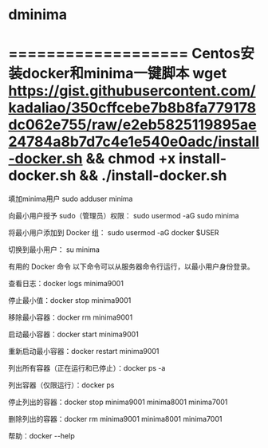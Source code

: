 # dminima
===================
Centos安装docker和minima一键脚本
wget https://gist.githubusercontent.com/kadaliao/350cffcebe7b8b8fa779178dc062e755/raw/e2eb5825119895ae24784a8b7d7c4e1e540e0adc/install-docker.sh && chmod +x install-docker.sh && ./install-docker.sh
===================
填加minima用户
sudo adduser minima

向最小用户授予 sudo（管理员）权限：
sudo usermod -aG sudo minima

将最小用户添加到 Docker 组：
sudo usermod -aG docker $USER

切换到最小用户：
su  minima


有用的 Docker 命令
以下命令可以从服务器命令行运行，以最小用户身份登录。

查看日志：docker logs minima9001

停止最小值：docker stop minima9001

移除最小容器：docker rm minima9001

启动最小容器：docker start minima9001

重新启动最小容器：docker restart minima9001

列出所有容器（正在运行和已停止）：docker ps -a

列出容器（仅限运行）：docker ps

停止列出的容器：docker stop minima9001 minima8001 minima7001

删除列出的容器：docker rm minima9001 minima8001 minima7001

帮助：docker --help
